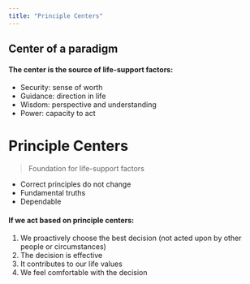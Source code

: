 ```yaml
---
title: "Principle Centers"
---
```


## Center of a paradigm

#### The center is the source of life-support factors:

- Security: sense of worth
- Guidance: direction in life
- Wisdom: perspective and understanding
- Power: capacity to act

# Principle Centers

> Foundation for life-support factors

- Correct principles do not change
- Fundamental truths
- Dependable

#### If we act based on principle centers:

1. We proactively choose the best decision
   (not acted upon by other people or circumstances)
2. The decision is effective
3. It contributes to our life values
4. We feel comfortable with the decision
